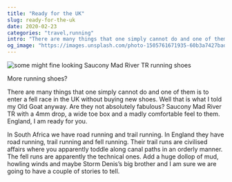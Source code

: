 ```yaml
---
title: "Ready for the UK"
slug: ready-for-the-uk
date: 2020-02-23
categories: "travel,running"
intro: "There are many things that one simply cannot do and one of them is to enter a fell race in the UK without buying new shoes."
og_image: "https://images.unsplash.com/photo-1505761671935-60b3a7427bad?ixlib=rb-1.2.1&ixid=eyJhcHBfaWQiOjExNjk0OX0&w=1200&h=630&fit=crop"
---
```


<img src="https://res.cloudinary.com/dy6grlu8z/image/upload/f_auto/v1582342619/gthdcuxt4dmn88onvg99.jpg" alt="some might fine looking Saucony Mad River TR running shoes">

More running shoes?

There are many things that one simply cannot do and one of them is to enter a fell race in the UK without buying new shoes. Well that is what I told my Old Goat anyway. Are they not absolutely fabulous? Saucony Mad River TR with a 4mm drop, a wide toe box and a madly comfortable feel to them. England, I am ready for you.

In South Africa we have road running and trail running. In England they have road running, trail running and fell running. Their trail runs are civilised affairs where you apparently toddle along canal paths in an orderly manner. The fell runs are apparently the technical ones. Add a huge dollop of mud, howling winds and maybe Storm Denis’s big brother and I am sure we are going to have a couple of stories to tell.
